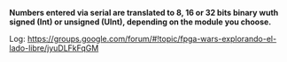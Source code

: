 **Numbers entered via serial are translated to 8, 16 or 32 bits binary wuth signed (Int) or unsigned (UInt), depending on the module you choose.**

Log: https://groups.google.com/forum/#!topic/fpga-wars-explorando-el-lado-libre/jyuDLFkFqGM
